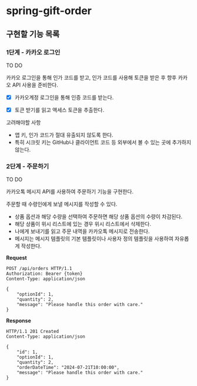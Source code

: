 # spring-gift-order

## 구현할 기능 목록

### 1단계 - 카카오 로그인

TO DO

카카오 로그인을 통해 인가 코드를 받고, 인가 코드를 사용해 토큰을 받은 후 향후 카카오 API 사용을 준비한다.

- [x] 카카오계정 로그인을 통해 인증 코드를 받는다.
- [x] 토큰 받기를 읽고 액세스 토큰을 추출한다.


고려해야할 사항
- 앱 키, 인가 코드가 절대 유출되지 않도록 한다.
- 특히 시크릿 키는 GitHub나 클라이언트 코드 등 외부에서 볼 수 있는 곳에 추가하지 않는다.

### 2단계 - 주문하기

TO DO

카카오톡 메시지 API를 사용하여 주문하기 기능을 구현한다.

주문할 때 수령인에게 보낼 메시지를 작성할 수 있다.
- 상품 옵션과 해당 수량을 선택하여 주문하면 해당 상품 옵션의 수량이 차감된다.
- 해당 상품이 위시 리스트에 있는 경우 위시 리스트에서 삭제한다.
- 나에게 보내기를 읽고 주문 내역을 카카오톡 메시지로 전송한다.
- 메시지는 메시지 템플릿의 기본 템플릿이나 사용자 정의 템플릿을 사용하여 자유롭게 작성한다.

**Request**
```http request
POST /api/orders HTTP/1.1
Authorization: Bearer {token}
Content-Type: application/json

{
    "optionId": 1,
    "quantity": 2,
    "message": "Please handle this order with care."
}

```

**Response**
```http request
HTTP/1.1 201 Created
Content-Type: application/json

{
    "id": 1,
    "optionId": 1,
    "quantity": 2,
    "orderDateTime": "2024-07-21T10:00:00",
    "message": "Please handle this order with care."
}

```
